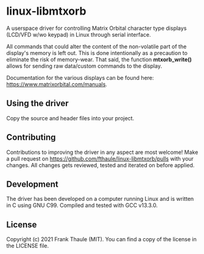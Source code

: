# linux-libmtxorb

A userspace driver for controlling Matrix Orbital character type displays (LCD/VFD w/wo keypad) in Linux through serial interface.

All commands that could alter the content of the non-volatile part of the display's memory is left out. This is done intentionally as a precaution to eliminate the risk of memory-wear. That said, the function **mtxorb_write()** allows for sending raw data/custom commands to the display.

Documentation for the various displays can be found here: https://www.matrixorbital.com/manuals.

## Using the driver

Copy the source and header files into your project.

## Contributing

Contributions to improving the driver in any aspect are most welcome! Make a pull request on https://github.com/fthaule/linux-libmtxorb/pulls with your changes. All changes gets reviewed, tested and iterated on before applied.

## Development

The driver has been developed on a computer running Linux and is written in C using GNU C99. Compiled and tested with GCC v13.3.0.

## License

Copyright (c) 2021 Frank Thaule (MIT). You can find a copy of the license in the LICENSE file.

